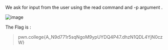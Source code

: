 We ask for input from the user using the read command and -p argument .



![image](https://github.com/user-attachments/assets/d8b7ff17-1656-4761-a5a3-47b402bd0cce)

The Flag is :
>pwn.college{A_N9d771r5sqNgoM9ypUYDQ4P47.dhzN1QDL4YjN0czW}
